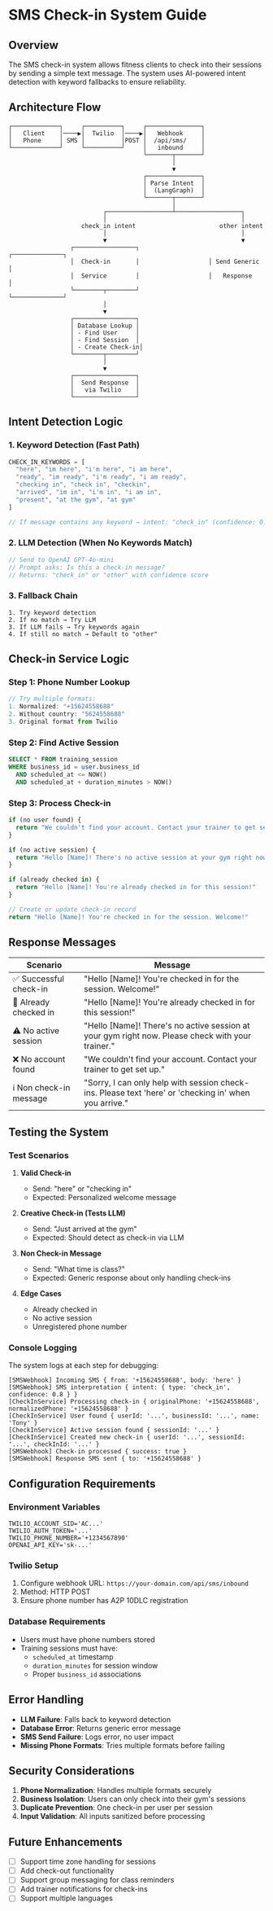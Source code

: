 # SMS Check-in System Guide

## Overview
The SMS check-in system allows fitness clients to check into their sessions by sending a simple text message. The system uses AI-powered intent detection with keyword fallbacks to ensure reliability.

## Architecture Flow

```
┌─────────────┐     ┌──────────┐     ┌───────────────┐
│   Client    │────▶│  Twilio  │────▶│   Webhook     │
│   Phone     │ SMS │          │POST │  /api/sms/    │
└─────────────┘     └──────────┘     │   inbound     │
                                     └───────┬───────┘
                                             │
                                             ▼
                                     ┌───────────────┐
                                     │ Parse Intent  │
                                     │  (LangGraph)  │
                                     └───────┬───────┘
                                             │
                          ┌──────────────────┴──────────────────┐
                          │                                     │
                    check_in intent                       other intent
                          │                                     │
                          ▼                                     ▼
                 ┌─────────────────┐                   ┌──────────────┐
                 │  Check-in       │                   │ Send Generic │
                 │  Service        │                   │   Response   │
                 └────────┬────────┘                   └──────────────┘
                          │
                          ▼
                 ┌─────────────────┐
                 │ Database Lookup │
                 │ - Find User     │
                 │ - Find Session  │
                 │ - Create Check-in│
                 └────────┬────────┘
                          │
                          ▼
                 ┌─────────────────┐
                 │  Send Response  │
                 │   via Twilio    │
                 └─────────────────┘
```

## Intent Detection Logic

### 1. Keyword Detection (Fast Path)
```typescript
CHECK_IN_KEYWORDS = [
  "here", "im here", "i'm here", "i am here",
  "ready", "im ready", "i'm ready", "i am ready",
  "checking in", "check in", "checkin",
  "arrived", "im in", "i'm in", "i am in",
  "present", "at the gym", "at gym"
]

// If message contains any keyword → intent: "check_in" (confidence: 0.8)
```

### 2. LLM Detection (When No Keywords Match)
```typescript
// Send to OpenAI GPT-4o-mini
// Prompt asks: Is this a check-in message?
// Returns: "check_in" or "other" with confidence score
```

### 3. Fallback Chain
```
1. Try keyword detection
2. If no match → Try LLM
3. If LLM fails → Try keywords again
4. If still no match → Default to "other"
```

## Check-in Service Logic

### Step 1: Phone Number Lookup
```typescript
// Try multiple formats:
1. Normalized: "+15624558688"
2. Without country: "5624558688"  
3. Original format from Twilio
```

### Step 2: Find Active Session
```sql
SELECT * FROM training_session
WHERE business_id = user.business_id
  AND scheduled_at <= NOW()
  AND scheduled_at + duration_minutes > NOW()
```

### Step 3: Process Check-in
```typescript
if (no user found) {
  return "We couldn't find your account. Contact your trainer to get set up."
}

if (no active session) {
  return "Hello [Name]! There's no active session at your gym right now. Please check with your trainer."
}

if (already checked in) {
  return "Hello [Name]! You're already checked in for this session!"
}

// Create or update check-in record
return "Hello [Name]! You're checked in for the session. Welcome!"
```

## Response Messages

| Scenario | Message |
|----------|---------|
| ✅ Successful check-in | "Hello [Name]! You're checked in for the session. Welcome!" |
| 🔄 Already checked in | "Hello [Name]! You're already checked in for this session!" |
| ⚠️ No active session | "Hello [Name]! There's no active session at your gym right now. Please check with your trainer." |
| ❌ No account found | "We couldn't find your account. Contact your trainer to get set up." |
| ℹ️ Non check-in message | "Sorry, I can only help with session check-ins. Please text 'here' or 'checking in' when you arrive." |

## Testing the System

### Test Scenarios

1. **Valid Check-in**
   - Send: "here" or "checking in"
   - Expected: Personalized welcome message

2. **Creative Check-in (Tests LLM)**
   - Send: "Just arrived at the gym"
   - Expected: Should detect as check-in via LLM

3. **Non Check-in Message**
   - Send: "What time is class?"
   - Expected: Generic response about only handling check-ins

4. **Edge Cases**
   - Already checked in
   - No active session
   - Unregistered phone number

### Console Logging

The system logs at each step for debugging:
```
[SMSWebhook] Incoming SMS { from: '+15624558688', body: 'here' }
[SMSWebhook] SMS interpretation { intent: { type: 'check_in', confidence: 0.8 } }
[CheckInService] Processing check-in { originalPhone: '+15624558688', normalizedPhone: '+15624558688' }
[CheckInService] User found { userId: '...', businessId: '...', name: 'Tony' }
[CheckInService] Active session found { sessionId: '...' }
[CheckInService] Created new check-in { userId: '...', sessionId: '...', checkInId: '...' }
[SMSWebhook] Check-in processed { success: true }
[SMSWebhook] Response SMS sent { to: '+15624558688' }
```

## Configuration Requirements

### Environment Variables
```env
TWILIO_ACCOUNT_SID='AC...'
TWILIO_AUTH_TOKEN='...'
TWILIO_PHONE_NUMBER='+1234567890'
OPENAI_API_KEY='sk-...'
```

### Twilio Setup
1. Configure webhook URL: `https://your-domain.com/api/sms/inbound`
2. Method: HTTP POST
3. Ensure phone number has A2P 10DLC registration

### Database Requirements
- Users must have phone numbers stored
- Training sessions must have:
  - `scheduled_at` timestamp
  - `duration_minutes` for session window
  - Proper `business_id` associations

## Error Handling

- **LLM Failure**: Falls back to keyword detection
- **Database Error**: Returns generic error message
- **SMS Send Failure**: Logs error, no user impact
- **Missing Phone Formats**: Tries multiple formats before failing

## Security Considerations

1. **Phone Normalization**: Handles multiple formats securely
2. **Business Isolation**: Users can only check into their gym's sessions
3. **Duplicate Prevention**: One check-in per user per session
4. **Input Validation**: All inputs sanitized before processing

## Future Enhancements

- [ ] Support time zone handling for sessions
- [ ] Add check-out functionality
- [ ] Support group messaging for class reminders
- [ ] Add trainer notifications for check-ins
- [ ] Support multiple languages